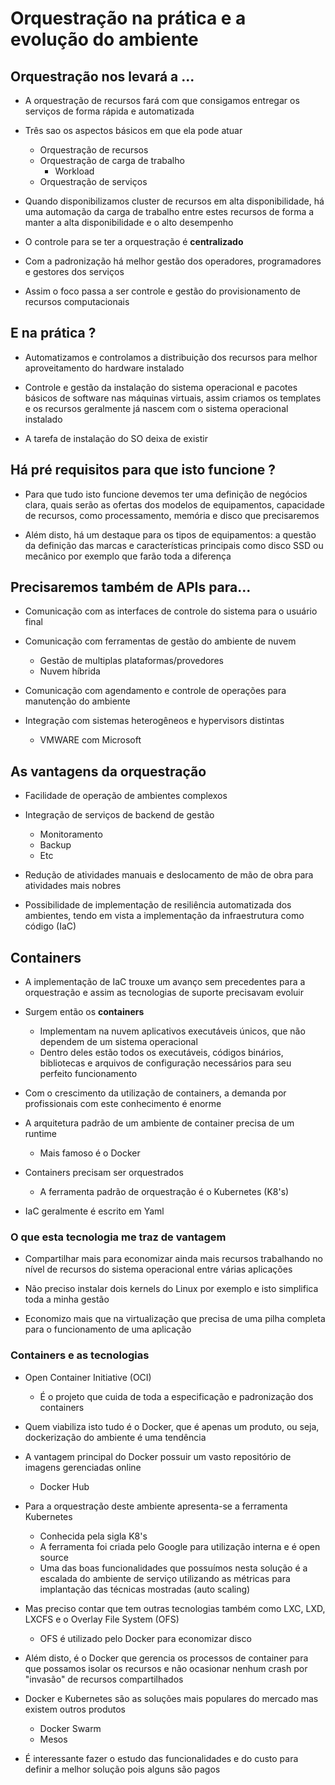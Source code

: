 # Orquestração na prática e a evolução do ambiente

## Orquestração nos levará a ...

- A orquestração de recursos fará com que consigamos entregar os serviços de forma rápida e automatizada

- Três sao os aspectos básicos em que ela pode atuar
    - Orquestração de recursos
    - Orquestração de carga de trabalho 
        - Workload
    - Orquestração de serviços

- Quando disponibilizamos cluster de recursos em alta disponibilidade, há uma automação da carga de trabalho entre estes recursos de forma a manter a alta disponibilidade e o alto desempenho

- O controle para se ter a orquestração é **centralizado**

- Com a padronização há melhor gestão dos operadores, programadores e gestores dos serviços

- Assim o foco passa a ser controle e gestão do provisionamento de recursos computacionais

## E na prática ?

- Automatizamos e controlamos a distribuição dos recursos para melhor aproveitamento do hardware instalado

- Controle e gestão da instalação do sistema operacional e pacotes básicos de software nas máquinas virtuais, assim criamos os templates e os recursos geralmente já nascem com o sistema operacional instalado

- A tarefa de instalação do SO deixa de existir

## Há pré requisitos para que isto funcione ?

- Para que tudo isto funcione devemos ter uma definição de negócios clara, quais serão as ofertas dos modelos de equipamentos, capacidade de recursos, como processamento, memória e disco que precisaremos

- Além disto, há um destaque para os tipos de equipamentos: a questão da definição das marcas e características principais como disco SSD ou mecânico por exemplo que farão toda a diferença

## Precisaremos também de APIs para...

- Comunicação com as interfaces de controle do sistema para o usuário final

- Comunicação com ferramentas de gestão do ambiente de nuvem
    - Gestão de multiplas plataformas/provedores 
    - Nuvem híbrida

- Comunicação com agendamento e controle de operações para manutenção do ambiente

- Integração com sistemas heterogêneos e hypervisors distintas
    - VMWARE com Microsoft

## As vantagens da orquestração

- Facilidade de operação de ambientes complexos

- Integração de serviços de backend de gestão
    - Monitoramento
    - Backup
    - Etc

- Redução de atividades manuais e deslocamento de mão de obra para atividades mais nobres

- Possibilidade de implementação de resiliência automatizada dos ambientes, tendo em vista a implementação da infraestrutura como código (IaC)

## Containers

- A implementação de IaC trouxe um avanço sem precedentes para a orquestração e assim as tecnologias de suporte precisavam evoluir

- Surgem então os **containers**
    - Implementam na nuvem aplicativos executáveis únicos, que não dependem de um sistema operacional
    - Dentro deles estão todos os executáveis, códigos binários, bibliotecas e arquivos de configuração necessários para seu perfeito funcionamento

- Com o crescimento da utilização de containers, a demanda por profissionais com este conhecimento é enorme

- A arquitetura padrão de um ambiente de container precisa de um runtime 
    - Mais famoso é o Docker

- Containers precisam ser orquestrados
    - A ferramenta padrão de orquestração é o Kubernetes (K8's)

- IaC geralmente é escrito em Yaml

### O que esta tecnologia me traz de vantagem 

- Compartilhar mais para economizar ainda mais recursos trabalhando no nível de recursos do sistema operacional entre várias aplicações

- Não preciso instalar dois kernels do Linux por exemplo e isto simplifica toda a minha gestão

- Economizo mais que na virtualização que precisa de uma pilha completa para o funcionamento de uma aplicação

### Containers e as tecnologias

- Open Container Initiative (OCI)
    - É o projeto que cuida de toda a especificação e padronização dos containers

- Quem viabiliza isto tudo é o Docker, que é apenas um produto, ou seja, dockerização do ambiente é uma tendência

- A vantagem principal do Docker possuir um vasto repositório de imagens gerenciadas online
    - Docker Hub

- Para a orquestração deste ambiente apresenta-se a ferramenta Kubernetes
    - Conhecida pela sigla K8's
    - A ferramenta foi criada pelo Google para utilização interna e é open source
    - Uma das boas funcionalidades que possuímos nesta solução é a escalada do ambiente de serviço utilizando as métricas para implantação das técnicas mostradas (auto scaling)

- Mas preciso contar que tem outras tecnologias também como LXC, LXD, LXCFS e o Overlay File System (OFS) 
    - OFS é utilizado pelo Docker para economizar disco

- Além disto, é o Docker que gerencia os processos de container para que possamos isolar os recursos e não ocasionar nenhum crash por "invasão" de recursos compartilhados

- Docker e Kubernetes são as soluções mais populares do mercado mas existem outros produtos
    - Docker Swarm
    - Mesos

- É interessante fazer o estudo das funcionalidades e do custo para definir a melhor solução pois alguns são pagos
